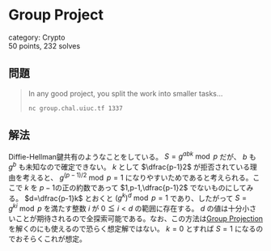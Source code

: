 # Group Project
category: Crypto  
50 points, 232 solves

## 問題
> In any good project, you split the work into smaller tasks...  
>   
> `nc group.chal.uiuc.tf 1337`

## 解法
Diffie-Hellman鍵共有のようなことをしている。 $S=g^{abk}\bmod p$ だが、 $b$ も $g^b$ も未知なので確定できない。 $k$ として $\dfrac{p-1}2$ が拒否されている理由を考えると、 $g^{(p-1)/2}\bmod p=1$ になりやすいためであると考えられる。ここで $k$ を $p-1$の正の約数であって $1,p-1,\dfrac{p-1}2$ でないものにしてみる。 $d=\dfrac{p-1}k$ とおくと $(g^{k})^d\bmod p=1$ であり、したがって $S=g^{ki}\bmod p$ を満たす整数 $i$ が $0\leqq i\lt d$ の範囲に存在する。 $d$ の値は十分小さいことが期待されるので全探索可能である。なお、この方法は[Group Projection](https://github.com/mathphilia/CTFs/tree/main/UIUCTF_2023/Group_Projection)を解くのにも使えるので恐らく想定解ではない。 $k=0$ とすれば $S=1$ になるのでおそらくこれが想定。
